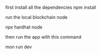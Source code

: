 first install all the dependencies 
npm install

run the local blockchain node 

npx hardhat node 

then run the app with this command 

mon run dev 
